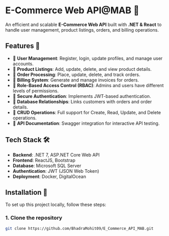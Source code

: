 # **E-Commerce Web API@MAB** 🛒  

An efficient and scalable **E-Commerce Web API** built with **.NET & React** to handle user management, product listings, orders, and billing operations.  

## **Features** 🪽  

- 🔹 **User Management**: Register, login, update profiles, and manage user accounts.  
- 🔹 **Product Listings**: Add, update, delete, and view product details.  
- 🔹 **Order Processing**: Place, update, delete, and track orders.  
- 🔹 **Billing System**: Generate and manage invoices for orders.  
- 🔹 **Role-Based Access Control (RBAC)**: Admins and users have different levels of permissions.  
- 🔹 **Secure Authentication**: Implements JWT-based authentication.  
- 🔹 **Database Relationships**: Links customers with orders and order details.  
- 🔹 **CRUD Operations**: Full support for Create, Read, Update, and Delete operations.  
- 🔹 **API Documentation**: Swagger integration for interactive API testing.  

## **Tech Stack** 🛠  

- **Backend**: .NET 7, ASP.NET Core Web API  
- **Frontend**: ReactJS, Bootstrap  
- **Database**: Microsoft SQL Server  
- **Authentication**: JWT (JSON Web Token)  
- **Deployment**: Docker, DigitalOcean  

## **Installation** 🌾  

To set up this project locally, follow these steps:  

### **1. Clone the repository**  
```bash
git clone https://github.com/BhadraMohit09/E_Commerce_API_MAB.git
